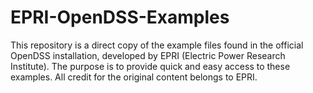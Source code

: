 # EPRI-OpenDSS-Examples
This repository is a direct copy of the example files found in the official OpenDSS installation, developed by EPRI (Electric Power Research Institute). The purpose is to provide quick and easy access to these examples. All credit for the original content belongs to EPRI.
